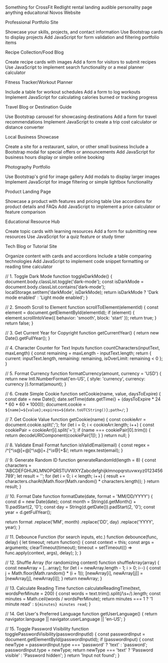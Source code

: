 
Something for CrossFit
Redlight rental landing
audible personality page
anything educaitonal
Novos Website



Professional Portfolio Site

Showcase your skills, projects, and contact information
Use Bootstrap cards to display projects
Add JavaScript for form validation and filtering portfolio items


Recipe Collection/Food Blog

Create recipe cards with images
Add a form for visitors to submit recipes
Use JavaScript to implement search functionality or a meal planner calculator


Fitness Tracker/Workout Planner

Include a table for workout schedules
Add a form to log workouts
Implement JavaScript for calculating calories burned or tracking progress


Travel Blog or Destination Guide

Use Bootstrap carousel for showcasing destinations
Add a form for travel recommendations
Implement JavaScript to create a trip cost calculator or distance converter


Local Business Showcase

Create a site for a restaurant, salon, or other small business
Include a Bootstrap modal for special offers or announcements
Add JavaScript for business hours display or simple online booking


Photography Portfolio

Use Bootstrap's grid for image gallery
Add modals to display larger images
Implement JavaScript for image filtering or simple lightbox functionality


Product Landing Page

Showcase a product with features and pricing table
Use accordions for product details and FAQs
Add JavaScript to implement a price calculator or feature comparison


Educational Resource Hub

Create topic cards with learning resources
Add a form for submitting new resources
Use JavaScript for a quiz feature or study timer


Tech Blog or Tutorial Site

Organize content with cards and accordions
Include a table comparing technologies
Add JavaScript to implement code snippet formatting or reading time calculator







// 1. Toggle Dark Mode
function toggleDarkMode() {
  document.body.classList.toggle('dark-mode');
  const isDarkMode = document.body.classList.contains('dark-mode');
  localStorage.setItem('darkMode', isDarkMode);
  return isDarkMode ? 'Dark mode enabled' : 'Light mode enabled';
}

// 2. Smooth Scroll to Element
function scrollToElement(elementId) {
  const element = document.getElementById(elementId);
  if (element) {
    element.scrollIntoView({ behavior: 'smooth', block: 'start' });
    return true;
  }
  return false;
}

// 3. Get Current Year for Copyright
function getCurrentYear() {
  return new Date().getFullYear();
}

// 4. Character Counter for Text Inputs
function countCharacters(inputText, maxLength) {
  const remaining = maxLength - inputText.length;
  return {
    current: inputText.length,
    remaining: remaining,
    isOverLimit: remaining < 0
  };
}

// 5. Format Currency
function formatCurrency(amount, currency = 'USD') {
  return new Intl.NumberFormat('en-US', {
    style: 'currency',
    currency: currency
  }).format(amount);
}

// 6. Create Simple Cookie
function setCookie(name, value, daysToExpire) {
  const date = new Date();
  date.setTime(date.getTime() + (daysToExpire * 24 * 60 * 60 * 1000));
  document.cookie = `${name}=${value};expires=${date.toUTCString()};path=/`;
}

// 7. Get Cookie Value
function getCookie(name) {
  const cookieArr = document.cookie.split(';');
  for (let i = 0; i < cookieArr.length; i++) {
    const cookiePair = cookieArr[i].split('=');
    if (name === cookiePair[0].trim()) {
      return decodeURIComponent(cookiePair[1]);
    }
  }
  return null;
}

// 8. Validate Email Format
function isValidEmail(email) {
  const regex = /^[^\s@]+@[^\s@]+\.[^\s@]+$/;
  return regex.test(email);
}

// 9. Generate Random ID
function generateRandomId(length = 8) {
  const characters = 'ABCDEFGHIJKLMNOPQRSTUVWXYZabcdefghijklmnopqrstuvwxyz0123456789';
  let result = '';
  for (let i = 0; i < length; i++) {
    result += characters.charAt(Math.floor(Math.random() * characters.length));
  }
  return result;
}

// 10. Format Date
function formatDate(date, format = 'MM/DD/YYYY') {
  const d = new Date(date);
  const month = String(d.getMonth() + 1).padStart(2, '0');
  const day = String(d.getDate()).padStart(2, '0');
  const year = d.getFullYear();
  
  return format
    .replace('MM', month)
    .replace('DD', day)
    .replace('YYYY', year);
}

// 11. Debounce Function (for search inputs, etc.)
function debounce(func, delay) {
  let timeout;
  return function() {
    const context = this;
    const args = arguments;
    clearTimeout(timeout);
    timeout = setTimeout(() => func.apply(context, args), delay);
  };
}

// 12. Shuffle Array (for randomizing content)
function shuffleArray(array) {
  const newArray = [...array];
  for (let i = newArray.length - 1; i > 0; i--) {
    const j = Math.floor(Math.random() * (i + 1));
    [newArray[i], newArray[j]] = [newArray[j], newArray[i]];
  }
  return newArray;
}

// 13. Calculate Reading Time
function calculateReadingTime(text, wordsPerMinute = 200) {
  const words = text.trim().split(/\s+/).length;
  const minutes = Math.ceil(words / wordsPerMinute);
  return minutes === 1 ? '1 minute read' : `${minutes} minutes read`;
}

// 14. Get User's Preferred Language
function getUserLanguage() {
  return navigator.language || navigator.userLanguage || 'en-US';
}

// 15. Toggle Password Visibility
function togglePasswordVisibility(passwordInputId) {
  const passwordInput = document.getElementById(passwordInputId);
  if (passwordInput) {
    const newType = passwordInput.type === 'password' ? 'text' : 'password';
    passwordInput.type = newType;
    return newType === 'text' ? 'Password visible' : 'Password hidden';
  }
  return 'Input not found';
}